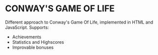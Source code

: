 # CONWAY'S GAME OF LIFE

Different approach to Conway's Game Of Life, implemented in HTML and JavaScript.
Supports:

* Achievements
* Statistics and Highscores
* Improvable bonuses
